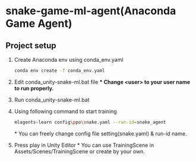# snake-game-ml-agent(Anaconda Game Agent)

## Project setup

1. Create Anaconda env using conda_env.yaml

    ```bash
    conda env create -f conda_env.yaml
    ```

2. Edit conda_unity-snake-ml.bat file
    **\* Change \<user> to your user name to run properly.**

3. Run conda_unity-snake-ml.bat

4. Using following command to start training

    ```bash
    mlagents-learn config\ppo\snake.yaml --run-id=snake_agent
    ```

    \* You can freely change config file setting(snake.yaml) & run-id name.

5. Press play in Unity Editor
    \* You can use TrainingScene in Assets/Scenes/TrainingScene or create by your own.
